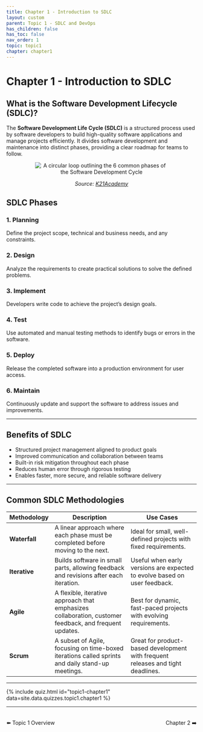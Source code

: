 ```yaml
---
title: Chapter 1 - Introduction to SDLC
layout: custom
parent: Topic 1 - SDLC and DevOps
has_children: false
has_toc: false
nav_order: 1
topic: topic1
chapter: chapter1
---
```


# Chapter 1 - Introduction to SDLC
## What is the Software Development Lifecycle (SDLC)?

The **Software Development Life Cycle (SDLC)** is a structured process used by software developers to build high-quality software applications and manage projects efficiently. It divides software development and maintenance into distinct phases, providing a clear roadmap for teams to follow.

<div style="text-align: center;">
    <img src="https://k21academy.com/wp-content/uploads/2021/07/unnamed-2-4.png" alt="A circular loop outlining the 6 common phases of the Software Development Cycle" style="max-width:70%;height:auto;"/>
    <p><em>Source: <a href="https://k21academy.com/amazon-web-services/aws-devops/aws-certified-devops-professional-day-3-q-a-review/">K21Academy</a></em></p>
</div>

## SDLC Phases

### 1. Planning
Define the project scope, technical and business needs, and any constraints.

### 2. Design
Analyze the requirements to create practical solutions to solve the defined problems.

### 3. Implement
Developers write code to achieve the project’s design goals.

### 4. Test
Use automated and manual testing methods to identify bugs or errors in the software.

### 5. Deploy
Release the completed software into a production environment for user access.

### 6. Maintain
Continuously update and support the software to address issues and improvements.

---

## Benefits of SDLC

- Structured project management aligned to product goals  
- Improved communication and collaboration between teams  
- Built-in risk mitigation throughout each phase  
- Reduces human error through rigorous testing  
- Enables faster, more secure, and reliable software delivery  

---

## Common SDLC Methodologies

| Methodology | Description | Use Cases |
|------------|-------------|-----------|
| **Waterfall** | A linear approach where each phase must be completed before moving to the next. | Ideal for small, well-defined projects with fixed requirements. |
| **Iterative** | Builds software in small parts, allowing feedback and revisions after each iteration. | Useful when early versions are expected to evolve based on user feedback. |
| **Agile** | A flexible, iterative approach that emphasizes collaboration, customer feedback, and frequent updates. | Best for dynamic, fast-paced projects with evolving requirements. |
| **Scrum** | A subset of Agile, focusing on time-boxed iterations called sprints and daily stand-up meetings. | Great for product-based development with frequent releases and tight deadlines. |

---

{% include quiz.html
  id="topic1-chapter1"
  data=site.data.quizzes.topic1.chapter1
%}

---

<div style="display: flex; justify-content: space-between; margin-top: 2rem;">
  <a href="../" style="text-decoration: none;">⬅️ Topic 1 Overview</a>
  <a href="../chapter-2-intro-to-devOps/" style="text-decoration: none;">Chapter 2 ➡️</a>
</div>